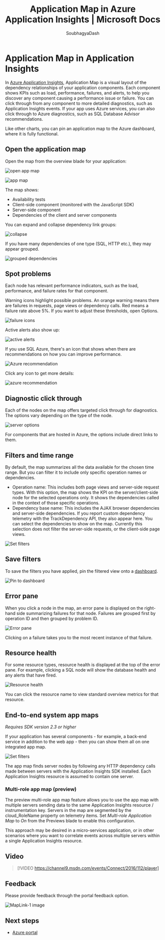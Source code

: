 ﻿---
title: Application Map in Azure Application Insights | Microsoft Docs
description: A visual presentation of the dependencies between app components, labeled with KPIs and alerts.
services: application-insights
documentationcenter: ''
author: SoubhagyaDash
manager: carmonm

ms.assetid: 3bf37fe9-70d7-4229-98d6-4f624d256c36
ms.service: application-insights
ms.workload: tbd
ms.tgt_pltfrm: ibiza
ms.devlang: na
ms.topic: article
ms.date: 03/14/2017
ms.author: bwren

---
# Application Map in Application Insights
In [Azure Application Insights](app-insights-overview.md), Application Map is a visual layout of the dependency relationships of your application components. Each component shows KPIs such as load, performance, failures, and alerts, to help you discover any component causing a performance issue or failure. You can click through from any component to more detailed diagnostics, such as Application Insights events. If your app uses Azure services, you can also click through to Azure diagnostics, such as SQL Database Advisor recommendations.

Like other charts, you can pin an application map to the Azure dashboard, where it is fully functional. 

## Open the application map
Open the map from the overview blade for your application:

![open app map](./media/app-insights-app-map/01.png)

![app map](./media/app-insights-app-map/02.png)

The map shows:

* Availability tests
* Client-side component (monitored with the JavaScript SDK)
* Server-side component
* Dependencies of the client and server components

You can expand and collapse dependency link groups:

![collapse](./media/app-insights-app-map/03.png)

If you have many dependencies of one type (SQL, HTTP etc.), they may appear grouped. 

![grouped dependencies](./media/app-insights-app-map/03-2.png)

## Spot problems
Each node has relevant performance indicators, such as the load, performance, and failure rates for that component. 

Warning icons highlight possible problems. An orange warning means there are failures in requests, page views or dependency calls. Red means a failure rate above 5%. If you want to adjust these thresholds, open Options.

![failure icons](./media/app-insights-app-map/04.png)

Active alerts also show up: 

![active alerts](./media/app-insights-app-map/05.png)

If you use SQL Azure, there's an icon that shows when there are recommendations on how you can improve performance. 

![Azure recommendation](./media/app-insights-app-map/06.png)

Click any icon to get more details:

![azure recommendation](./media/app-insights-app-map/07.png)

## Diagnostic click through
Each of the nodes on the map offers targeted click through for diagnostics. The options vary depending on the type of the node.

![server options](./media/app-insights-app-map/09.png)

For components that are hosted in Azure, the options include direct links to them.

## Filters and time range
By default, the map summarizes all the data available for the chosen time range. But you can filter it to include only specific operation names or dependencies.

* Operation name: This includes both page views and server-side request types. With this option, the map shows the KPI on the server/client-side node for the selected operations only. It shows the dependencies called in the context of those specific operations.
* Dependency base name: This includes the AJAX browser dependencies and server-side dependencies. If you report custom dependency telemetry with the TrackDependency API, they also appear here. You can select the dependencies to show on the map. Currently this selection does not filter the server-side requests, or the client-side page views.

![Set filters](./media/app-insights-app-map/11.png)

## Save filters
To save the filters you have applied, pin the filtered view onto a [dashboard](app-insights-dashboards.md).

![Pin to dashboard](./media/app-insights-app-map/12.png)

## Error pane
When you click a node in the map, an error pane is displayed on the right-hand side summarizing failures for that node. Failures are grouped first by operation ID and then grouped by problem ID.

![Error pane](./media/app-insights-app-map/error-pane.png)

Clicking on a failure takes you to the most recent instance of that failure.

## Resource health
For some resource types, resource health is displayed at the top of the error pane. For example, clicking a SQL node will show the database health and any alerts that have fired.

![Resource health](./media/app-insights-app-map/resource-health.png)

You can click the resource name to view standard overview metrics for that resource.

## End-to-end system app maps

*Requires SDK version 2.3 or higher*

If your application has several components - for example, a back-end service in addition to the web app - then you can show them all on one integrated app map.

![Set filters](./media/app-insights-app-map/multi-component-app-map.png)

The app map finds server nodes by following any HTTP dependency calls made between servers with the Application Insights SDK installed. Each Application Insights resource is assumed to contain one server.

### Multi-role app map (preview)

The preview multi-role app map feature allows you to use the app map with multiple servers sending data to the same Application Insights resource  / instrumentation key. Servers in the map are segmented by the cloud_RoleName property on telemetry items. Set *Multi-role Application Map* to *On* from the Previews blade to enable this configuration.

This approach may be desired in a micro-services application, or in other scenarios where you want to correlate events across multiple servers within a single Application Insights resource.

## Video

> [!VIDEO https://channel9.msdn.com/events/Connect/2016/112/player] 

## Feedback
Please provide feedback through the portal feedback option.

![MapLink-1 image](./media/app-insights-app-map/13.png)


## Next steps

* [Azure portal](https://portal.azure.com)
